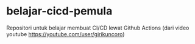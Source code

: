 # belajar-cicd-pemula
Repositori untuk belajar membuat CI/CD lewat Github Actions (dari video youtube https://youtube.com/user/girikuncoro)
